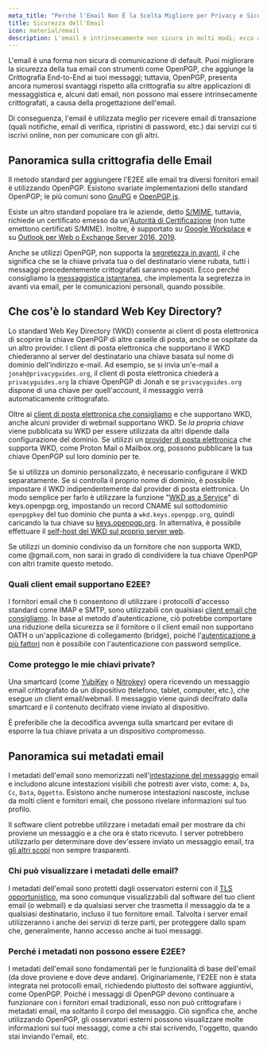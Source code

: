 ```yaml
---
meta_title: "Perché l'Email Non È la Scelta Migliore per Privacy e Sicurezza - Privacy Guides"
title: Sicurezza dell'Email
icon: material/email
description: L'email è intrinsecamente non sicura in molti modi; ecco alcune delle motivazioni per cui non è la nostra scelta principale per le comunicazioni sicure.
---
```


L'email è una forma non sicura di comunicazione di default. Puoi migliorare la sicurezza della tua email con strumenti come OpenPGP, che aggiunge la Crittografia End-to-End ai tuoi messaggi; tuttavia, OpenPGP, presenta ancora numerosi svantaggi rispetto alla crittografia su altre applicazioni di messaggistica e, alcuni dati email, non possono mai essere intrinsecamente crittografati, a causa della progettazione dell'email.

Di conseguenza, l'email è utilizzata meglio per ricevere email di transazione (quali notifiche, email di verifica, ripristini di password, etc.) dai servizi cui ti iscrivi online, non per comunicare con gli altri.

## Panoramica sulla crittografia delle Email

Il metodo standard per aggiungere l'E2EE alle email tra diversi fornitori email è utilizzando OpenPGP. Esistono svariate implementazioni dello standard OpenPGP; le più comuni sono [GnuPG](https://en.wikipedia.org/wiki/GNU_Privacy_Guard) e [OpenPGP.js](https://openpgpjs.org).

Esiste un altro standard popolare tra le aziende, detto [S/MIME](https://en.wikipedia.org/wiki/S/MIME), tuttavia, richiede un certificato emesso da un'[Autorità di Certificazione](https://en.wikipedia.org/wiki/Certificate_authority) (non tutte emettono certificati S/MIME). Inoltre, è supportato su [Google Workplace](https://support.google.com/a/topic/9061730?hl=en&ref_topic=9061731) e su [Outlook per Web o Exchange Server 2016, 2019](https://support.office.com/en-us/article/encrypt-messages-by-using-s-mime-in-outlook-on-the-web-878c79fc-7088-4b39-966f-14512658f480).

Anche se utilizzi OpenPGP, non supporta la [segretezza in avanti](https://en.wikipedia.org/wiki/Forward_secrecy), il che significa che se la chiave privata tua o del destinatario viene rubata, tutti i messaggi precedentemente crittografati saranno esposti. Ecco perché consigliamo la [messaggistica istantanea](../real-time-communication.md), che implementa la segretezza in avanti via email, per le comunicazioni personali, quando possibile.

## Che cos'è lo standard Web Key Directory?

Lo standard Web Key Directory (WKD) consente ai client di posta elettronica di scoprire la chiave OpenPGP di altre caselle di posta, anche se ospitate da un altro provider. I client di posta elettronica che supportano il WKD chiederanno al server del destinatario una chiave basata sul nome di dominio dell'indirizzo e-mail. Ad esempio, se si invia un'e-mail a `jonah@privacyguides.org`, il client di posta elettronica chiederà a `privacyguides.org` la chiave OpenPGP di Jonah e se `privacyguides.org` dispone di una chiave per quell'account, il messaggio verrà automaticamente crittografato.

Oltre ai [client di posta elettronica che consigliamo](../email-clients.md) e che supportano WKD, anche alcuni provider di webmail supportano WKD. Se *la propria chiave* viene pubblicata su WKD per essere utilizzata da altri dipende dalla configurazione del dominio. Se utilizzi un [provider di posta elettronica](../email.md#openpgp-compatible-services) che supporta WKD, come Proton Mail o Mailbox.org, possono pubblicare la tua chiave OpenPGP sul loro dominio per te.

Se si utilizza un dominio personalizzato, è necessario configurare il WKD separatamente. Se si controlla il proprio nome di dominio, è possibile impostare il WKD indipendentemente dal provider di posta elettronica. Un modo semplice per farlo è utilizzare la funzione "[WKD as a Service](https://keys.openpgp.org/about/usage#wkd-as-a-service)" di keys.openpgp.org, impostando un record CNAME sul sottodominio `openpgpkey` del tuo dominio che punta a `wkd.keys.openpgp.org`, quindi caricando la tua chiave su [keys.openpgp.org](https://keys.openpgp.org/). In alternativa, è possibile effettuare il [self-host del WKD sul proprio server web](https://wiki.gnupg.org/WKDHosting).

Se utilizzi un dominio condiviso da un fornitore che non supporta WKD, come @gmail.com, non sarai in grado di condividere la tua chiave OpenPGP con altri tramite questo metodo.

### Quali client email supportano E2EE?

I fornitori email che ti consentono di utilizzare i protocolli d'accesso standard come IMAP e SMTP, sono utilizzabili con qualsiasi [client email che consigliamo](../email-clients.md). In base al metodo d'autenticazione, ciò potrebbe comportare una riduzione della sicurezza se il fornitore o il client email non supportano OATH o un'applicazione di collegamento (bridge), poiché l'[autenticazione a più fattori](multi-factor-authentication.md) non è possibile con l'autenticazione con password semplice.

### Come proteggo le mie chiavi private?

Una smartcard (come [YubiKey](https://support.yubico.com/hc/en-us/articles/360013790259-Using-Your-YubiKey-with-OpenPGP) o [Nitrokey](https://www.nitrokey.com)) opera ricevendo un messaggio email crittografato da un dispositivo (telefono, tablet, computer, etc.), che esegue un client email/webmail. Il messaggio viene quindi decifrato dalla smartcard e il contenuto decifrato viene inviato al dispositivo.

È preferibile che la decodifica avvenga sulla smartcard per evitare di esporre la tua chiave privata a un dispositivo compromesso.

## Panoramica sui metadati email

I metadati dell'email sono memorizzati nell'[intestazione del messaggio](https://en.wikipedia.org/wiki/Email#Message_header) email e includono alcune intestazioni visibili che potresti aver visto, come: `A`, `Da`, `Cc`, `Data`, `Oggetto`. Esistono anche numerose intestazioni nascoste, incluse da molti client e fornitori email, che possono rivelare informazioni sul tuo profilo.

Il software client potrebbe utilizzare i metadati email per mostrare da chi proviene un messaggio e a che ora è stato ricevuto. I server potrebbero utilizzarlo per determinare dove dev'essere inviato un messaggio email, tra [gli altri scopi](https://en.wikipedia.org/wiki/Email#Message_header) non sempre trasparenti.

### Chi può visualizzare i metadati delle email?

I metadati dell'email sono protetti dagli osservatori esterni con il [TLS opportunistico](https://en.wikipedia.org/wiki/Opportunistic_TLS), ma sono comunque visualizzabili dal software del tuo client email (o webmail) e da qualsiasi server che trasmetta il messaggio da te a qualsiasi destinatario, incluso il tuo fornitore email. Talvolta i server email utilizzeranno i anche dei servizi di terze parti, per proteggere dallo spam che, generalmente, hanno accesso anche ai tuoi messaggi.

### Perché i metadati non possono essere E2EE?

I metadati dell'email sono fondamentali per le funzionalità di base dell'email (da dove proviene e dove deve andare). Originariamente, l'E2EE non è stata integrata nei protocolli email, richiedendo piuttosto dei software aggiuntivi, come OpenPGP. Poiché i messaggi di OpenPGP devono continuare a funzionare con i fornitori email tradizionali, esso non può crittografare i metadati email, ma soltanto il corpo del messaggio. Ciò significa che, anche utilizzando OpenPGP, gli osservatori esterni possono visualizzare molte informazioni sui tuoi messaggi, come a chi stai scrivendo, l'oggetto, quando stai inviando l'email, etc.

